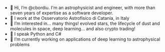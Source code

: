 - 👋 Hi, I’m @cbordiu. I'm an astrophysicist and engineer, with more than seven years of expertise as a software developer. 
- :office: I work at the Osservatorio Astrofisico di Catania, in Italy
- 👀 I’m interested in... many things! evolved stars, the lifecycle of dust and molecules in space, deep learning... and also crypto trading!
- :tongue: I speak Python and C#
- 🌱 I’m currently working on applications of deep learning to astrophysical problems

<!---
cbordiu/cbordiu is a ✨ special ✨ repository because its `README.md` (this file) appears on your GitHub profile.
You can click the Preview link to take a look at your changes.
--->
